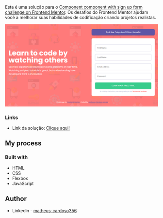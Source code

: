 Esta é uma solução para o [Component component with sign up form challenge on Frontend Mentor](https://www.frontendmentor.io/challenges/intro-component-with-signup-form-5cf91bd49edda32581d28fd1). Os desafios do Frontend Mentor ajudam você a melhorar suas habilidades de codificação criando projetos realistas.


![](./images/screenshot.PNG)



### Links

- Link da solução: [Clique aqui!](https://your-solution-url.com)

## My process

### Built with

- HTML
- CSS 
- Flexbox
- JavaScript

## Author

- Linkedin - [matheus-cardoso356](https://www.linkedin.com/in/matheus-cardoso356/)


